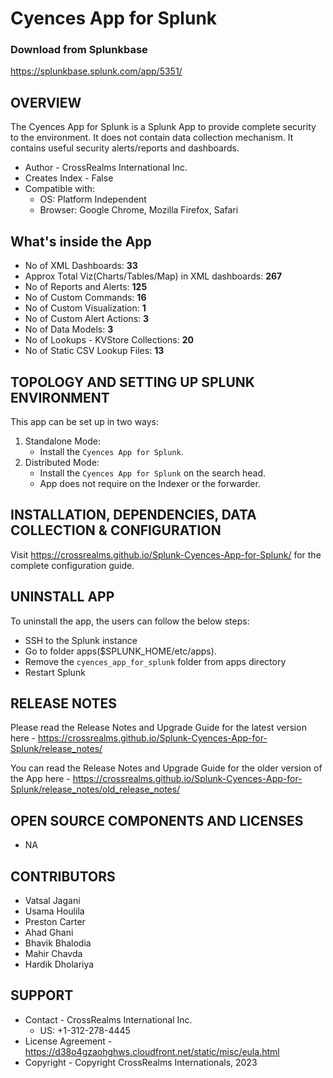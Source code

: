 # Cyences App for Splunk

### Download from Splunkbase
https://splunkbase.splunk.com/app/5351/


OVERVIEW
--------
The Cyences App for Splunk is a Splunk App to provide complete security to the environment. It does not contain data collection mechanism. It contains useful security alerts/reports and dashboards.

* Author - CrossRealms International Inc.
* Creates Index - False
* Compatible with:
   * OS: Platform Independent
   * Browser: Google Chrome, Mozilla Firefox, Safari


## What's inside the App

* No of XML Dashboards: **33**
* Approx Total Viz(Charts/Tables/Map) in XML dashboards: **267**
* No of Reports and Alerts: **125**
* No of Custom Commands: **16**
* No of Custom Visualization: **1**
* No of Custom Alert Actions: **3**
* No of Data Models: **3**
* No of Lookups - KVStore Collections: **20**
* No of Static CSV Lookup Files: **13**



TOPOLOGY AND SETTING UP SPLUNK ENVIRONMENT
------------------------------------------
This app can be set up in two ways: 
  1. Standalone Mode: 
     * Install the `Cyences App for Splunk`.
  2. Distributed Mode: 
     * Install the `Cyences App for Splunk` on the search head.
     * App does not require on the Indexer or the forwarder.


INSTALLATION, DEPENDENCIES, DATA COLLECTION & CONFIGURATION
------------------------------------------------------------
Visit https://crossrealms.github.io/Splunk-Cyences-App-for-Splunk/ for the complete configuration guide.


UNINSTALL APP
-------------
To uninstall the app, the users can follow the below steps:
* SSH to the Splunk instance
* Go to folder apps($SPLUNK_HOME/etc/apps).
* Remove the `cyences_app_for_splunk` folder from apps directory
* Restart Splunk


RELEASE NOTES
-------------
Please read the Release Notes and Upgrade Guide for the latest version here - https://crossrealms.github.io/Splunk-Cyences-App-for-Splunk/release_notes/

You can read the Release Notes and Upgrade Guide for the older version of the App here - https://crossrealms.github.io/Splunk-Cyences-App-for-Splunk/release_notes/old_release_notes/


OPEN SOURCE COMPONENTS AND LICENSES
------------------------------
* NA


CONTRIBUTORS
------------
* Vatsal Jagani
* Usama Houlila
* Preston Carter
* Ahad Ghani
* Bhavik Bhalodia
* Mahir Chavda
* Hardik Dholariya


SUPPORT
-------
* Contact - CrossRealms International Inc.
  * US: +1-312-278-4445
* License Agreement - https://d38o4gzaohghws.cloudfront.net/static/misc/eula.html
* Copyright - Copyright CrossRealms Internationals, 2023
